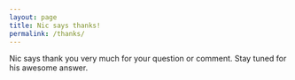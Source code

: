 ```yaml
---
layout: page
title: Nic says thanks!
permalink: /thanks/
---
```


Nic says thank you very much for your question or comment. Stay tuned for his awesome answer. 
